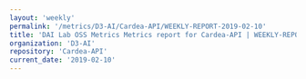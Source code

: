 ```yaml
---
layout: 'weekly'
permalink: '/metrics/D3-AI/Cardea-API/WEEKLY-REPORT-2019-02-10'
title: 'DAI Lab OSS Metrics Metrics report for Cardea-API | WEEKLY-REPORT-2019-02-10'
organization: 'D3-AI'
repository: 'Cardea-API'
current_date: '2019-02-10'
---
```

